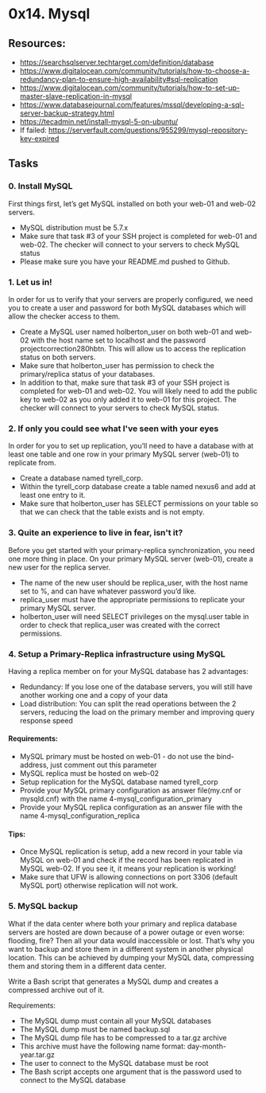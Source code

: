# 0x14. Mysql

## Resources:
* https://searchsqlserver.techtarget.com/definition/database
* https://www.digitalocean.com/community/tutorials/how-to-choose-a-redundancy-plan-to-ensure-high-availability#sql-replication
* https://www.digitalocean.com/community/tutorials/how-to-set-up-master-slave-replication-in-mysql
* https://www.databasejournal.com/features/mssql/developing-a-sql-server-backup-strategy.html
* https://tecadmin.net/install-mysql-5-on-ubuntu/
* If failed: https://serverfault.com/questions/955299/mysql-repository-key-expired

## Tasks

### 0. Install MySQL
First things first, let’s get MySQL installed on both your web-01 and web-02 servers.

* MySQL distribution must be 5.7.x
* Make sure that task #3 of your SSH project is completed for web-01 and web-02. The checker will connect to your servers to check MySQL status
* Please make sure you have your README.md pushed to Github.

### 1. Let us in!
In order for us to verify that your servers are properly configured, we need you to create a user and password for both MySQL databases which will allow the checker access to them.

* Create a MySQL user named holberton_user on both web-01 and web-02 with the host name set to localhost and the password projectcorrection280hbtn. This will allow us to access the replication status on both servers.
* Make sure that holberton_user has permission to check the primary/replica status of your databases.
* In addition to that, make sure that task #3 of your SSH project is completed for web-01 and web-02. You will likely need to add the public key to web-02 as you only added it to web-01 for this project. The checker will connect to your servers to check MySQL status.

### 2. If only you could see what I've seen with your eyes
In order for you to set up replication, you’ll need to have a database with at least one table and one row in your primary MySQL server (web-01) to replicate from.

* Create a database named tyrell_corp.
* Within the tyrell_corp database create a table named nexus6 and add at least one entry to it.
* Make sure that holberton_user has SELECT permissions on your table so that we can check that the table exists and is not empty.

### 3. Quite an experience to live in fear, isn't it?
Before you get started with your primary-replica synchronization, you need one more thing in place. On your primary MySQL server (web-01), create a new user for the replica server.

* The name of the new user should be replica_user, with the host name set to %, and can have whatever password you’d like.
* replica_user must have the appropriate permissions to replicate your primary MySQL server.
* holberton_user will need SELECT privileges on the mysql.user table in order to check that replica_user was created with the correct permissions.

### 4. Setup a Primary-Replica infrastructure using MySQL
Having a replica member on for your MySQL database has 2 advantages:

* Redundancy: If you lose one of the database servers, you will still have another working one and a copy of your data
* Load distribution: You can split the read operations between the 2 servers, reducing the load on the primary member and improving query response speed
#### Requirements:
* MySQL primary must be hosted on web-01 - do not use the bind-address, just comment out this parameter
* MySQL replica must be hosted on web-02
* Setup replication for the MySQL database named tyrell_corp
* Provide your MySQL primary configuration as answer file(my.cnf or mysqld.cnf) with the name 4-mysql_configuration_primary
* Provide your MySQL replica configuration as an answer file with the name 4-mysql_configuration_replica
#### Tips:
* Once MySQL replication is setup, add a new record in your table via MySQL on web-01 and check if the record has been replicated in MySQL web-02. If you see it, it means your replication is working!
* Make sure that UFW is allowing connections on port 3306 (default MySQL port) otherwise replication will not work.

### 5. MySQL backup
What if the data center where both your primary and replica database servers are hosted are down because of a power outage or even worse: flooding, fire? Then all your data would inaccessible or lost. That’s why you want to backup and store them in a different system in another physical location. This can be achieved by dumping your MySQL data, compressing them and storing them in a different data center.

Write a Bash script that generates a MySQL dump and creates a compressed archive out of it.

Requirements:

* The MySQL dump must contain all your MySQL databases
* The MySQL dump must be named backup.sql
* The MySQL dump file has to be compressed to a tar.gz archive
* This archive must have the following name format: day-month-year.tar.gz
* The user to connect to the MySQL database must be root
* The Bash script accepts one argument that is the password used to connect to the MySQL database
